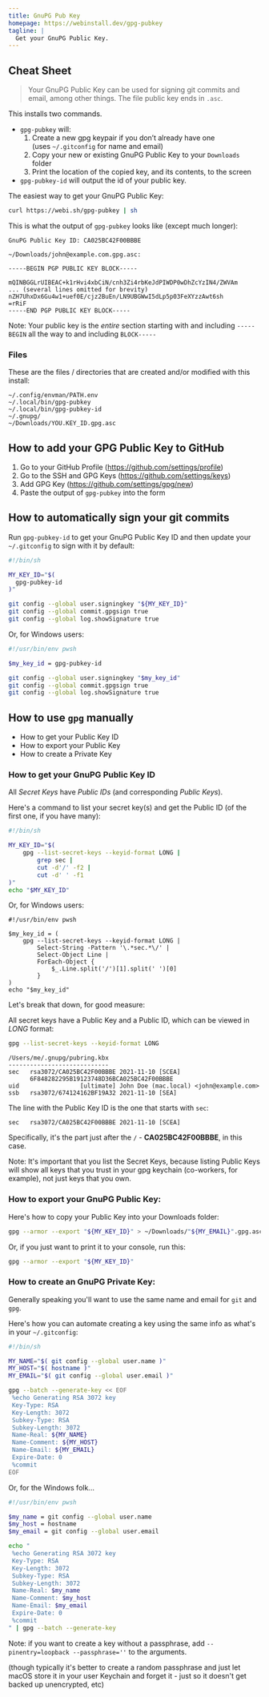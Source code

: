 ```yaml
---
title: GnuPG Pub Key
homepage: https://webinstall.dev/gpg-pubkey
tagline: |
  Get your GnuPG Public Key.
---
```


## Cheat Sheet

> Your GnuPG Public Key can be used for signing git commits and email, among
> other things. The file public key ends in `.asc`.

This installs two commands.

- `gpg-pubkey` will:
  1.  Create a new gpg keypair if you don’t already have one \
      (uses `~/.gitconfig` for name and email)
  2.  Copy your new or existing GnuPG Public Key to your `Downloads` folder
  3.  Print the location of the copied key, and its contents, to the screen
- `gpg-pubkey-id` will output the id of your public key.

The easiest way to get your GnuPG Public Key:

```sh
curl https://webi.sh/gpg-pubkey | sh
```

This is what the output of `gpg-pubkey` looks like (except much longer):

```text
GnuPG Public Key ID: CA025BC42F00BBBE

~/Downloads/john@example.com.gpg.asc:

-----BEGIN PGP PUBLIC KEY BLOCK-----

mQINBGGLrUIBEAC+k1rHvi4xbCiN/cnh3Zi4rbKeJdPIWDP0wDhZcYzIN4/ZWVAm
... (several lines omitted for brevity)
nZH7UhxDx6Gu4w1+uef0E/cjz2BuEn/LN9UBGWwI5dLp5p03FeXYzzAwt6sh
=rRiF
-----END PGP PUBLIC KEY BLOCK-----
```

Note: Your public key is the _entire_ section starting with and including
`-----BEGIN` all the way to and including `BLOCK-----`

### Files

These are the files / directories that are created and/or modified with this
install:

```text
~/.config/envman/PATH.env
~/.local/bin/gpg-pubkey
~/.local/bin/gpg-pubkey-id
~/.gnupg/
~/Downloads/YOU.KEY_ID.gpg.asc
```

## How to add your GPG Public Key to GitHub

1. Go to your GitHub Profile (<https://github.com/settings/profile>)
2. Go to the SSH and GPG Keys (<https://github.com/settings/keys>)
3. Add GPG Key (<https://github.com/settings/gpg/new>)
4. Paste the output of `gpg-pubkey` into the form

## How to automatically sign your git commits

Run `gpg-pubkey-id` to get your GnuPG Public Key ID and then update your
`~/.gitconfig` to sign with it by default:

```sh
#!/bin/sh

MY_KEY_ID="$(
  gpg-pubkey-id
)"

git config --global user.signingkey "${MY_KEY_ID}"
git config --global commit.gpgsign true
git config --global log.showSignature true
```

Or, for Windows users:

```sh
#!/usr/bin/env pwsh

$my_key_id = gpg-pubkey-id

git config --global user.signingkey "$my_key_id"
git config --global commit.gpgsign true
git config --global log.showSignature true
```

## How to use `gpg` manually

- How to get your Public Key ID
- How to export your Public Key
- How to create a Private Key

### How to get your GnuPG Public Key ID

All _Secret Keys_ have _Public IDs_ (and corresponding _Public Keys_).

Here's a command to list your secret key(s) and get the Public ID (of the first
one, if you have many):

```sh
#!/bin/sh

MY_KEY_ID="$(
    gpg --list-secret-keys --keyid-format LONG |
        grep sec |
        cut -d'/' -f2 |
        cut -d' ' -f1
)"
echo "$MY_KEY_ID"
```

Or, for Windows users:

```pwsh
#!/usr/bin/env pwsh

$my_key_id = (
    gpg --list-secret-keys --keyid-format LONG |
        Select-String -Pattern '\.*sec.*\/' |
        Select-Object Line |
        ForEach-Object {
            $_.Line.split('/')[1].split(' ')[0]
        }
)
echo "$my_key_id"
```

Let's break that down, for good measure:

All secret keys have a Public Key and a Public ID, which can be viewed in _LONG_
format:

```sh
gpg --list-secret-keys --keyid-format LONG
```

```text
/Users/me/.gnupg/pubring.kbx
----------------------------
sec   rsa3072/CA025BC42F00BBBE 2021-11-10 [SCEA]
      6F848282295B19123748D36BCA025BC42F00BBBE
uid                 [ultimate] John Doe (mac.local) <john@example.com>
ssb   rsa3072/674124162BF19A32 2021-11-10 [SEA]
```

The line with the Public Key ID is the one that starts with `sec`:

```text
sec   rsa3072/CA025BC42F00BBBE 2021-11-10 [SCEA]
```

Specifically, it's the part just after the `/` - **CA025BC42F00BBBE**, in this
case.

Note: It's important that you list the Secret Keys, because listing Public Keys
will show all keys that you trust in your gpg keychain (co-workers, for
example), not just keys that you own.

### How to export your GnuPG Public Key:

Here's how to copy your Public Key into your Downloads folder:

```sh
gpg --armor --export "${MY_KEY_ID}" > ~/Downloads/"${MY_EMAIL}".gpg.asc
```

Or, if you just want to print it to your console, run this:

```sh
gpg --armor --export "${MY_KEY_ID}"
```

### How to create an GnuPG Private Key:

Generally speaking you'll want to use the same name and email for `git` and
`gpg`.

Here's how you can automate creating a key using the same info as what's in your
`~/.gitconfig`:

```sh
#!/bin/sh

MY_NAME="$( git config --global user.name )"
MY_HOST="$( hostname )"
MY_EMAIL="$( git config --global user.email )"

gpg --batch --generate-key << EOF
 %echo Generating RSA 3072 key
 Key-Type: RSA
 Key-Length: 3072
 Subkey-Type: RSA
 Subkey-Length: 3072
 Name-Real: ${MY_NAME}
 Name-Comment: ${MY_HOST}
 Name-Email: ${MY_EMAIL}
 Expire-Date: 0
 %commit
EOF
```

Or, for the Windows folk...

```sh
#!/usr/bin/env pwsh

$my_name = git config --global user.name
$my_host = hostname
$my_email = git config --global user.email

echo "
 %echo Generating RSA 3072 key
 Key-Type: RSA
 Key-Length: 3072
 Subkey-Type: RSA
 Subkey-Length: 3072
 Name-Real: $my_name
 Name-Comment: $my_host
 Name-Email: $my_email
 Expire-Date: 0
 %commit
" | gpg --batch --generate-key
```

Note: if you want to create a key without a passphrase, add
`--pinentry=loopback --passphrase=''` to the arguments.

(though typically it's better to create a random passphrase and just let macOS
store it in your user Keychain and forget it - just so it doesn't get backed up
unencrypted, etc)
